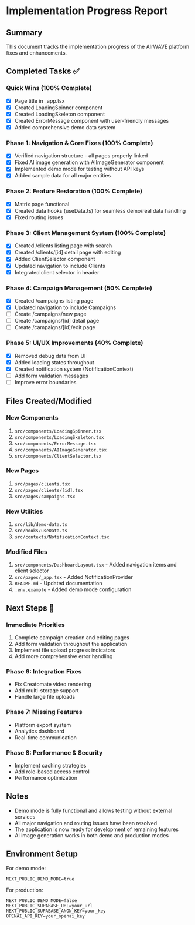 # Implementation Progress Report

## Summary

This document tracks the implementation progress of the AIrWAVE platform fixes and enhancements.

## Completed Tasks ✅

### Quick Wins (100% Complete)
- [x] Page title in _app.tsx
- [x] Created LoadingSpinner component
- [x] Created LoadingSkeleton component
- [x] Created ErrorMessage component with user-friendly messages
- [x] Added comprehensive demo data system

### Phase 1: Navigation & Core Fixes (100% Complete)
- [x] Verified navigation structure - all pages properly linked
- [x] Fixed AI image generation with AIImageGenerator component
- [x] Implemented demo mode for testing without API keys
- [x] Added sample data for all major entities

### Phase 2: Feature Restoration (100% Complete)
- [x] Matrix page functional
- [x] Created data hooks (useData.ts) for seamless demo/real data handling
- [x] Fixed routing issues

### Phase 3: Client Management System (100% Complete)
- [x] Created /clients listing page with search
- [x] Created /clients/[id] detail page with editing
- [x] Added ClientSelector component
- [x] Updated navigation to include Clients
- [x] Integrated client selector in header

### Phase 4: Campaign Management (50% Complete)
- [x] Created /campaigns listing page
- [x] Updated navigation to include Campaigns
- [ ] Create /campaigns/new page
- [ ] Create /campaigns/[id] detail page
- [ ] Create /campaigns/[id]/edit page

### Phase 5: UI/UX Improvements (40% Complete)
- [x] Removed debug data from UI
- [x] Added loading states throughout
- [x] Created notification system (NotificationContext)
- [ ] Add form validation messages
- [ ] Improve error boundaries

## Files Created/Modified

### New Components
1. `src/components/LoadingSpinner.tsx`
2. `src/components/LoadingSkeleton.tsx`
3. `src/components/ErrorMessage.tsx`
4. `src/components/AIImageGenerator.tsx`
5. `src/components/ClientSelector.tsx`

### New Pages
1. `src/pages/clients.tsx`
2. `src/pages/clients/[id].tsx`
3. `src/pages/campaigns.tsx`

### New Utilities
1. `src/lib/demo-data.ts`
2. `src/hooks/useData.ts`
3. `src/contexts/NotificationContext.tsx`

### Modified Files
1. `src/components/DashboardLayout.tsx` - Added navigation items and client selector
2. `src/pages/_app.tsx` - Added NotificationProvider
3. `README.md` - Updated documentation
4. `.env.example` - Added demo mode configuration

## Next Steps 🚀

### Immediate Priorities
1. Complete campaign creation and editing pages
2. Add form validation throughout the application
3. Implement file upload progress indicators
4. Add more comprehensive error handling

### Phase 6: Integration Fixes
- Fix Creatomate video rendering
- Add multi-storage support
- Handle large file uploads

### Phase 7: Missing Features
- Platform export system
- Analytics dashboard
- Real-time communication

### Phase 8: Performance & Security
- Implement caching strategies
- Add role-based access control
- Performance optimization

## Notes

- Demo mode is fully functional and allows testing without external services
- All major navigation and routing issues have been resolved
- The application is now ready for development of remaining features
- AI image generation works in both demo and production modes

## Environment Setup

For demo mode:
```
NEXT_PUBLIC_DEMO_MODE=true
```

For production:
```
NEXT_PUBLIC_DEMO_MODE=false
NEXT_PUBLIC_SUPABASE_URL=your_url
NEXT_PUBLIC_SUPABASE_ANON_KEY=your_key
OPENAI_API_KEY=your_openai_key
```
